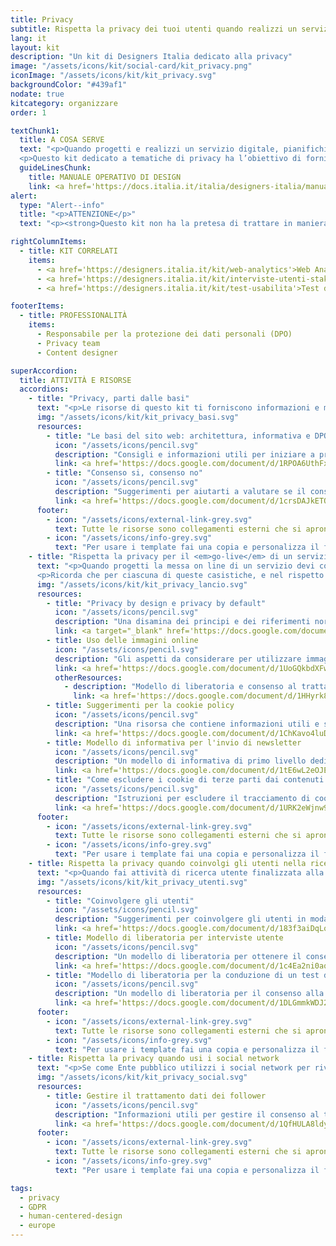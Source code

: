 ```yaml
---
title: Privacy
subtitle: Rispetta la privacy dei tuoi utenti quando realizzi un servizio digitale
lang: it
layout: kit
description: "Un kit di Designers Italia dedicato alla privacy"
image: "/assets/icons/kit/social-card/kit_privacy.png"
iconImage: "/assets/icons/kit/kit_privacy.svg"
backgroundColor: "#439af1"
nodate: true
kitcategory: organizzare
order: 1

textChunk1:
  title: A COSA SERVE
  text: "<p>Quando progetti e realizzi un servizio digitale, pianifichi l’invio di una newsletter, decidi di eseguire una ricerca sugli utenti o un test di usabilità, devi sempre tenere conto di <strong>quali categorie di dati personali stai raccogliendo e conservando, e trattare ognuna di queste nel rispetto della normativa privacy in vigore</strong>. L’utilizzo di dati personali da parte di una Pubblica amministrazione è soggetto a norme specifiche (es. GDPR, Codice Privacy), e il diritto alla protezione dei dati personali è un diritto e libertà fondamentale degli utenti.</p>
  <p>Questo kit dedicato a tematiche di privacy ha l’obiettivo di fornirti alcune delle <strong>informazioni di base e una serie di modelli utili per aiutarti a trattare correttamente i dati personali riferiti ai principali casi d'uso </strong>che dovrai gestire progettando e realizzando un servizio digitale.</p>"
  guideLinesChunk:
    title: MANUALE OPERATIVO DI DESIGN
    link: <a href='https://docs.italia.it/italia/designers-italia/manuale-operativo-design-docs/it/versione-corrente/doc/introduzione-design-servizi-pubblici-digitali/privacy-by-design.html' target="_blank" aria-label="Privacy by design (link esterno)">Privacy by design</a>
alert:
  type: "Alert--info"
  title: "<p>ATTENZIONE</p>"
  text: "<p><strong>Questo kit non ha la pretesa di trattare in maniera esaustiva ogni aspetto connesso agli adempimenti privacy.</strong> Ciascuna PA è tenuta ad adottare le misure adeguate alla propria organizzazione.</p>"

rightColumnItems:
  - title: KIT CORRELATI
    items:
      - <a href='https://designers.italia.it/kit/web-analytics'>Web Analytics</a>
      - <a href='https://designers.italia.it/kit/interviste-utenti-stakeholder'>Interviste utenti</a>
      - <a href='https://designers.italia.it/kit/test-usabilita'>Test di usabilità</a>

footerItems:
  - title: PROFESSIONALITÀ
    items:
      - Responsabile per la protezione dei dati personali (DPO)
      - Privacy team
      - Content designer

superAccordion:
  title: ATTIVITÀ E RISORSE
  accordions:
    - title: "Privacy, parti dalle basi"
      text: "<p>Le risorse di questo kit ti forniscono informazioni e modelli utili per aiutarti a verificare che un sito o servizio rispetti i requisiti di base previsti dalla normativa privacy.</p> <p>Il rispetto dei principi di <em>privacy by design</em> e <em>by default</em> rileva non solo dal modo in cui progetti il <em>touchpoint</em> digitale ma anche dalla presenza degli elementi obbligatori previsti dalla norma, quali l’informativa privacy e i riferimenti del Responsabile per la Protezione dei dati (RPD/DPO).</p>"
      img: "/assets/icons/kit/kit_privacy_basi.svg"
      resources:
        - title: "Le basi del sito web: architettura, informativa e DPO"
          icon: "/assets/icons/pencil.svg"
          description: "Consigli e informazioni utili per iniziare a progettare con un approccio orientato alla privacy"
          link: <a href='https://docs.google.com/document/d/1RPOA6UthFxl0Xqa7Lm0NtdkMZ1cTgFzPGicr_8RZZ1M/edit?usp=sharing' target="_blank" aria-label="Vai alla risorsa (link esterno)">Vai alla risorsa</a>
        - title: "Consenso si, consenso no"
          icon: "/assets/icons/pencil.svg"
          description: "Suggerimenti per aiutarti a valutare se il consenso è la base giuridica corretta per il tuo caso d'uso"
          link: <a href='https://docs.google.com/document/d/1crsDAJkETOTfYsO5SA5qtr5pPYpUj6wFEhow5MqqECk/edit?usp=sharing' target="_blank" aria-label="Vai alla risorsa (link esterno)">Vai alla risorsa</a>
      footer:
        - icon: "/assets/icons/external-link-grey.svg"
          text: Tutte le risorse sono collegamenti esterni che si aprono in una nuova finestra.
        - icon: "/assets/icons/info-grey.svg"
          text: "Per usare i template fai una copia e personalizza il file: trovi le istruzioni nella prima pagina della risorsa."
    - title: "Rispetta la privacy per il <em>go-live</em> di un servizio digitale"
      text: "<p>Quando progetti la messa on line di un servizio devi considerare se le funzionalità che intendi offrire ai tuoi utenti comportano la raccolta e l’utilizzo di dati personali (art.4, punto 1 del GDPR). Tra le casistiche più frequenti che richiedono un trattamento di dati personali ti ricordiamo: l’invio di una newsletter, la registrazione/sottoscrizione mediante compilazione di un form, la presenza di una sezione <em>Contatti</em>, la ricezione di candidature o la gestione dei cookie.</p>
      <p>Ricorda che per ciascuna di queste casistiche, e nel rispetto del principio di minimizzazione, ti è consentito richiedere <strong>esclusivamente i dati strettamente necessari all’erogazione del servizio</strong>.</p>"
      img: "/assets/icons/kit/kit_privacy_lancio.svg"
      resources:
        - title: "Privacy by design e privacy by default"
          icon: "/assets/icons/pencil.svg"
          description: "Una disamina dei principi e dei riferimenti normativi che ti impongono di considerare gli aspetti relativi alla privacy dei tuoi utenti già dalla fase iniziale di progettazione del servizio"
          link: <a target="_blank" href='https://docs.google.com/document/d/1I7uhjz37w_t-ioa5APRZHCzRIvzKKrwu2W1IWu5R1rA/edit?usp=sharing' aria-label="Vai alla risorsa (link esterno)" >Vai alla risorsa</a>
        - title: Uso delle immagini online
          icon: "/assets/icons/pencil.svg"
          description: "Gli aspetti da considerare per utilizzare immagini online nel rispetto della normativa privacy vigente e delle licenze di distribuzione dei contenuti"
          link: <a href='https://docs.google.com/document/d/1UoGQkbdXFwEs0h1sDdW2jJHK44LhVfNqTjJwQdKhRBc/edit?usp=sharing' target="_blank" aria-label="Vai alla risorsa (link esterno)" >Vai alla risorsa</a>
          otherResources:
            - description: "Modello di liberatoria e consenso al trattamento delle immagini per maggiorenni e minorenni"
              link: <a href='https://docs.google.com/document/d/1HHyrk8L86XHuC0NOCAnSDY68Bjbjpp0vxvk5cL330vo/edit?usp=sharing' target="_blank" aria-label="Vai alla risorsa (link esterno)" >Vai alla risorsa</a>
        - title: Suggerimenti per la cookie policy
          icon: "/assets/icons/pencil.svg"
          description: "Una risorsa che contiene informazioni utili e suggerimenti per la gestione del consenso legato all'uso dei cookie"
          link: <a href='https://docs.google.com/document/d/1ChKavo4luDearddgPfD56KahRgpe91Qrej6rNLq_w-E/edit?usp=sharing' target="_blank" aria-label="Vai alla risorsa (link esterno)" >Vai alla risorsa</a>
        - title: Modello di informativa per l'invio di newsletter
          icon: "/assets/icons/pencil.svg"
          description: "Un modello di informativa di primo livello dedicata all'invio di una newsletter"
          link: <a href='https://docs.google.com/document/d/1tE6wL2eOJEW6_ru307eE6piDqGDHII6UQvHGJ3VSG8Q/edit?usp=sharing' target="_blank" aria-label="Vai alla risorsa (link esterno)" >Vai alla risorsa</a>
        - title: "Come escludere i cookie di terze parti dai contenuti multimediali incorporati"
          icon: "/assets/icons/pencil.svg"
          description: "Istruzioni per escludere il tracciamento di cookie di terze parti dai contenuti multimediali incorporati"
          link: <a href='https://docs.google.com/document/d/1URK2eWjnw9h8T1z3CG6ycax0BxNKvfd2ndUpvP5ZHy8/edit?usp=sharing' target="_blank" aria-label="Vai alla risorsa (link esterno)" >Vai alla risorsa</a>
      footer:
        - icon: "/assets/icons/external-link-grey.svg"
          text: Tutte le risorse sono collegamenti esterni che si aprono in una nuova finestra.
        - icon: "/assets/icons/info-grey.svg"
          text: "Per usare i template fai una copia e personalizza il file: trovi le istruzioni nella prima pagina della risorsa."
    - title: Rispetta la privacy quando coinvolgi gli utenti nella ricerca
      text: "<p>Quando fai attività di ricerca utente finalizzata alla progettazione del tuo servizio digitale, ad esempio somministrando questionari, conducendo interviste o test di usabilità, ti suggeriamo di realizzarle in modalità anonima. In questo modo non ci sarà trattamento di dati personali.</p> <p>Se il questionario, l’intervista o il test prevedono necessariamente un trattamento di dati personali - perché ad esempio scegli un metodo di indagine che prevede un richiamo dell’interessato - in questa sezione puoi trovare suggerimenti utili suddivisi in base al caso d’uso.</p>"
      img: "/assets/icons/kit/kit_privacy_utenti.svg"
      resources:
        - title: "Coinvolgere gli utenti"
          icon: "/assets/icons/pencil.svg"
          description: "Suggerimenti per coinvolgere gli utenti in modalità anonima evitando la raccolta di dati personali"
          link: <a href='https://docs.google.com/document/d/183f3aiDqLqi63XTTCovpRYiQDi530Dph7tRWaweu62Y/edit?usp=sharing' target="_blank" aria-label="Vai alla risorsa (link esterno)" >Vai alla risorsa</a>
        - title: Modello di liberatoria per interviste utente
          icon: "/assets/icons/pencil.svg"
          description: "Un modello di liberatoria per ottenere il consenso dei partecipanti alla registrazione dell'intervista"
          link: <a href='https://docs.google.com/document/d/1c4Ea2ni0aq4_4zq9kaojtrFRH5QQGKhYZvCo2b1mr2U/edit?usp=sharing' target="_blank" aria-label="Vai alla risorsa (link esterno)" >Vai alla risorsa</a>
        - title: "Modello di liberatoria per la conduzione di un test di usabilità"
          icon: "/assets/icons/pencil.svg"
          description: "Un modello di liberatoria per il consenso alla registrazione da far firmare ai partecipanti dei test"
          link: <a href='https://docs.google.com/document/d/1DLGmmkWDJ2fpzEOwZN7JVFHqbK-d118Jy97WU3zjA9M/edit?usp=sharing' target="_blank" aria-label="Vai alla risorsa (link esterno)" >Vai alla risorsa</a>
      footer:
        - icon: "/assets/icons/external-link-grey.svg"
          text: Tutte le risorse sono collegamenti esterni che si aprono in una nuova finestra.
        - icon: "/assets/icons/info-grey.svg"
          text: "Per usare i template fai una copia e personalizza il file: trovi le istruzioni nella prima pagina della risorsa."
    - title: Rispetta la privacy quando usi i social network
      text: "<p>Se come Ente pubblico utilizzi i social network per rivolgerti ai tuoi utenti, devi tenere in considerazione tutti gli aspetti legati al consenso al trattamento dei dati dei tuoi <em>follower</em>.</p> <p>Le risorse di questa sezione ti forniscono informazioni utili per essere adempiente alla normativa privacy anche quando fai uso di iniziative di comunicazione o altre forme di partecipazione che coinvolgono i tuoi utenti mediante questi canali.</p>"
      img: "/assets/icons/kit/kit_privacy_social.svg"
      resources:
        - title: Gestire il trattamento dati dei follower
          icon: "/assets/icons/pencil.svg"
          description: "Informazioni utili per gestire il consenso al trattamento dati dei follower nelle iniziative di comunicazione e partecipazione"
          link: <a href='https://docs.google.com/document/d/1QfHULA8ldyhxjVaVytaM6HCOjbPt76iKQNPYutgYHxQ/edit?usp=sharing' target="_blank" aria-label="Vai alla risorsa (link esterno)">Vai alla risorsa</a>
      footer:
        - icon: "/assets/icons/external-link-grey.svg"
          text: Tutte le risorse sono collegamenti esterni che si aprono in una nuova finestra.
        - icon: "/assets/icons/info-grey.svg"
          text: "Per usare i template fai una copia e personalizza il file: trovi le istruzioni nella prima pagina della risorsa."

tags:
  - privacy
  - GDPR
  - human-centered-design
  - europe
---
```

